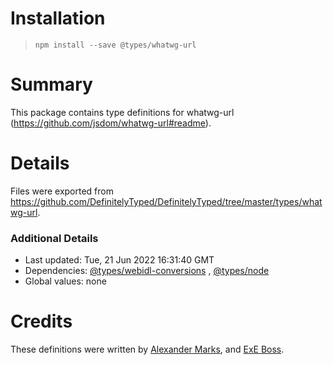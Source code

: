 # Installation

> `npm install --save @types/whatwg-url`

# Summary

This package contains type definitions for whatwg-url (https://github.com/jsdom/whatwg-url#readme).

# Details

Files were exported from https://github.com/DefinitelyTyped/DefinitelyTyped/tree/master/types/whatwg-url.

### Additional Details

* Last updated: Tue, 21 Jun 2022 16:31:40 GMT
* Dependencies: [@types/webidl-conversions](https://npmjs.com/package/@types/webidl-conversions)
  , [@types/node](https://npmjs.com/package/@types/node)
* Global values: none

# Credits

These definitions were written by [Alexander Marks](https://github.com/aomarks),
and [ExE Boss](https://github.com/ExE-Boss).
